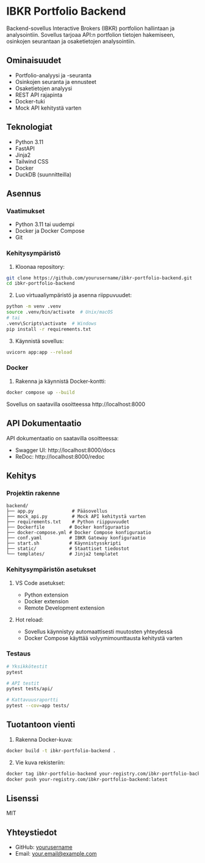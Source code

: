 # IBKR Portfolio Backend

Backend-sovellus Interactive Brokers (IBKR) portfolion hallintaan ja analysointiin. Sovellus tarjoaa API:n portfolion tietojen hakemiseen, osinkojen seurantaan ja osaketietojen analysointiin.

## Ominaisuudet

- Portfolio-analyysi ja -seuranta
- Osinkojen seuranta ja ennusteet
- Osaketietojen analyysi
- REST API rajapinta
- Docker-tuki
- Mock API kehitystä varten

## Teknologiat

- Python 3.11
- FastAPI
- Jinja2
- Tailwind CSS
- Docker
- DuckDB (suunnitteilla)

## Asennus

### Vaatimukset

- Python 3.11 tai uudempi
- Docker ja Docker Compose
- Git

### Kehitysympäristö

1. Kloonaa repository:
```bash
git clone https://github.com/yourusername/ibkr-portfolio-backend.git
cd ibkr-portfolio-backend
```

2. Luo virtuaaliympäristö ja asenna riippuvuudet:
```bash
python -m venv .venv
source .venv/bin/activate  # Unix/macOS
# tai
.venv\Scripts\activate  # Windows
pip install -r requirements.txt
```

3. Käynnistä sovellus:
```bash
uvicorn app:app --reload
```

### Docker

1. Rakenna ja käynnistä Docker-kontti:
```bash
docker compose up --build
```

Sovellus on saatavilla osoitteessa http://localhost:8000

## API Dokumentaatio

API dokumentaatio on saatavilla osoitteessa:
- Swagger UI: http://localhost:8000/docs
- ReDoc: http://localhost:8000/redoc

## Kehitys

### Projektin rakenne

```
backend/
├── app.py              # Pääsovellus
├── mock_api.py         # Mock API kehitystä varten
├── requirements.txt    # Python riippuvuudet
├── Dockerfile         # Docker konfiguraatio
├── docker-compose.yml # Docker Compose konfiguraatio
├── conf.yaml          # IBKR Gateway konfiguraatio
├── start.sh           # Käynnistysskripti
├── static/            # Staattiset tiedostot
└── templates/         # Jinja2 templatet
```

### Kehitysympäristön asetukset

1. VS Code asetukset:
   - Python extension
   - Docker extension
   - Remote Development extension

2. Hot reload:
   - Sovellus käynnistyy automaattisesti muutosten yhteydessä
   - Docker Compose käyttää volyymimounttausta kehitystä varten

### Testaus

```bash
# Yksikkötestit
pytest

# API testit
pytest tests/api/

# Kattavuusraportti
pytest --cov=app tests/
```

## Tuotantoon vienti

1. Rakenna Docker-kuva:
```bash
docker build -t ibkr-portfolio-backend .
```

2. Vie kuva rekisteriin:
```bash
docker tag ibkr-portfolio-backend your-registry.com/ibkr-portfolio-backend:latest
docker push your-registry.com/ibkr-portfolio-backend:latest
```

## Lisenssi

MIT

## Yhteystiedot

- GitHub: [yourusername](https://github.com/yourusername)
- Email: your.email@example.com 